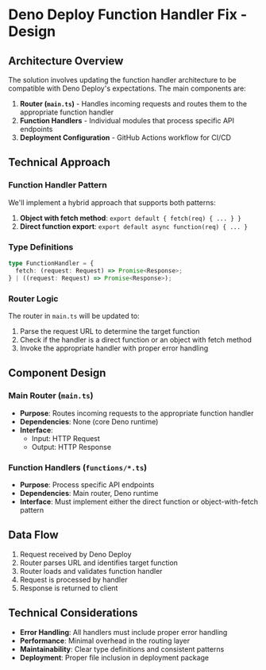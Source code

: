 # Deno Deploy Function Handler Fix - Design

## Architecture Overview
The solution involves updating the function handler architecture to be compatible with Deno Deploy's expectations. The main components are:

1. **Router (`main.ts`)** - Handles incoming requests and routes them to the appropriate function handler
2. **Function Handlers** - Individual modules that process specific API endpoints
3. **Deployment Configuration** - GitHub Actions workflow for CI/CD

## Technical Approach

### Function Handler Pattern
We'll implement a hybrid approach that supports both patterns:
1. **Object with fetch method**: `export default { fetch(req) { ... } }`
2. **Direct function export**: `export default async function(req) { ... }`

### Type Definitions
```typescript
type FunctionHandler = {
  fetch: (request: Request) => Promise<Response>;
} | ((request: Request) => Promise<Response>);
```

### Router Logic
The router in `main.ts` will be updated to:
1. Parse the request URL to determine the target function
2. Check if the handler is a direct function or an object with fetch method
3. Invoke the appropriate handler with proper error handling

## Component Design

### Main Router (`main.ts`)
- **Purpose**: Routes incoming requests to the appropriate function handler
- **Dependencies**: None (core Deno runtime)
- **Interface**:
  - Input: HTTP Request
  - Output: HTTP Response

### Function Handlers (`functions/*.ts`)
- **Purpose**: Process specific API endpoints
- **Dependencies**: Main router, Deno runtime
- **Interface**: Must implement either the direct function or object-with-fetch pattern

## Data Flow
1. Request received by Deno Deploy
2. Router parses URL and identifies target function
3. Router loads and validates function handler
4. Request is processed by handler
5. Response is returned to client

## Technical Considerations
- **Error Handling**: All handlers must include proper error handling
- **Performance**: Minimal overhead in the routing layer
- **Maintainability**: Clear type definitions and consistent patterns
- **Deployment**: Proper file inclusion in deployment package
